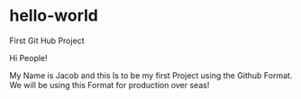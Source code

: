 # hello-world
First Git Hub Project

Hi People!

My Name is Jacob and this Is to be my first Project using the Github Format.
We will be using this Format for production over seas!
